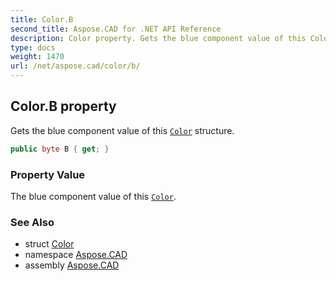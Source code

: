 ```yaml
---
title: Color.B
second_title: Aspose.CAD for .NET API Reference
description: Color property. Gets the blue component value of this Color structure
type: docs
weight: 1470
url: /net/aspose.cad/color/b/
---
```

## Color.B property

Gets the blue component value of this [`Color`](../) structure.

```csharp
public byte B { get; }
```

### Property Value

The blue component value of this [`Color`](../).

### See Also

* struct [Color](../)
* namespace [Aspose.CAD](../../../aspose.cad/)
* assembly [Aspose.CAD](../../../)


